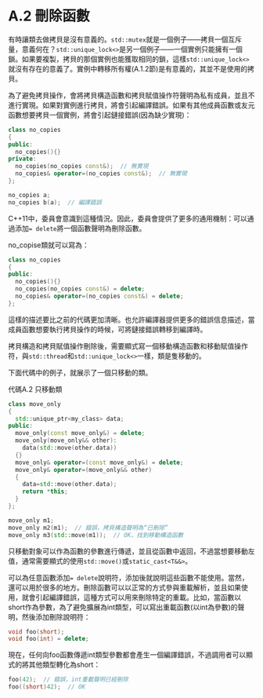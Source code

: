# A.2 刪除函數

有時讓類去做拷貝是沒有意義的。`std::mutex`就是一個例子——拷貝一個互斥量，意義何在？`std::unique_lock<>`是另一個例子——一個實例只能擁有一個鎖。如果要複製，拷貝的那個實例也能獲取相同的鎖，這樣`std::unique_lock<>`就沒有存在的意義了。實例中轉移所有權(A.1.2節)是有意義的，其並不是使用的拷貝。

為了避免拷貝操作，會將拷貝構造函數和拷貝賦值操作符聲明為私有成員，並且不進行實現。如果對實例進行拷貝，將會引起編譯錯誤。如果有其他成員函數或友元函數想要拷貝一個實例，將會引起鏈接錯誤(因為缺少實現)：

```c++
class no_copies
{
public:
  no_copies(){}
private:
  no_copies(no_copies const&);  // 無實現
  no_copies& operator=(no_copies const&);  // 無實現
};

no_copies a;
no_copies b(a);  // 編譯錯誤
```

C++11中，委員會意識到這種情況。因此，委員會提供了更多的通用機制：可以通過添加`= delete`將一個函數聲明為刪除函數。

no_copise類就可以寫為：

```c++
class no_copies
{
public:
  no_copies(){}
  no_copies(no_copies const&) = delete;
  no_copies& operator=(no_copies const&) = delete;
};
```

這樣的描述要比之前的代碼更加清晰。也允許編譯器提供更多的錯誤信息描述，當成員函數想要執行拷貝操作的時候，可將鏈接錯誤轉移到編譯時。

拷貝構造和拷貝賦值操作刪除後，需要顯式寫一個移動構造函數和移動賦值操作符，與`std::thread`和`std::unique_lock<>`一樣，類是隻移動的。

下面代碼中的例子，就展示了一個只移動的類。

代碼A.2 只移動類

```c++
class move_only
{
  std::unique_ptr<my_class> data;
public:
  move_only(const move_only&) = delete;
  move_only(move_only&& other):
    data(std::move(other.data))
  {}
  move_only& operator=(const move_only&) = delete;
  move_only& operator=(move_only&& other)
  {
    data=std::move(other.data);
    return *this;
  }
};

move_only m1;
move_only m2(m1);  // 錯誤，拷貝構造聲明為“已刪除”
move_only m3(std::move(m1));  // OK，找到移動構造函數
```

只移動對象可以作為函數的參數進行傳遞，並且從函數中返回，不過當想要移動左值，通常需要顯式的使用`std::move()`或`static_cast<T&&>`。

可以為任意函數添加`= delete`說明符，添加後就說明這些函數不能使用。當然，還可以用於很多的地方。刪除函數可以以正常的方式參與重載解析，並且如果使用，就會引起編譯錯誤，這種方式可以用來刪除特定的重載。比如，當函數以short作為參數，為了避免擴展為int類型，可以寫出重載函數(以int為參數)的聲明，然後添加刪除說明符：

```c++
void foo(short);
void foo(int) = delete;
```

現在，任何向foo函數傳遞int類型參數都會產生一個編譯錯誤，不過調用者可以顯式的將其他類型轉化為short：

```c++
foo(42);  // 錯誤，int重載聲明已經刪除
foo((short)42);  // OK
```

